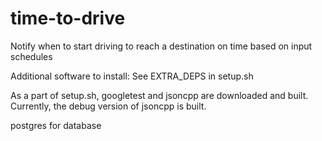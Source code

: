 # time-to-drive
Notify when to start driving to reach a destination on time based on input schedules

Additional software to install:
See EXTRA_DEPS in setup.sh

As a part of setup.sh, googletest and jsoncpp are downloaded and built. Currently, the debug version of jsoncpp is built.

postgres for database